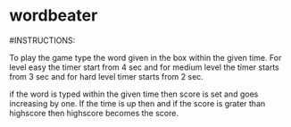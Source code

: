 # wordbeater

#INSTRUCTIONS:

To play the game type the word given in the box within the given time. For level easy the timer start from 4 sec and for medium level the timer starts from 3 sec and for hard level timer starts from 2 sec.

if the word is typed within the given time then score is set and goes increasing by one. If the time is up then and if the score is grater than highscore then highscore becomes the score.
